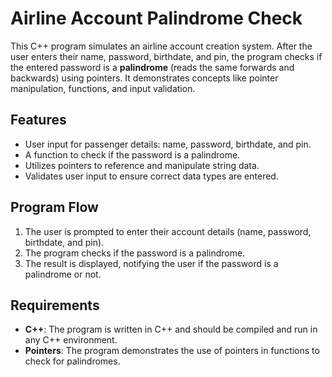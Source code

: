 # Airline Account Palindrome Check

This C++ program simulates an airline account creation system. After the user enters their name, password, birthdate, and pin, the program checks if the entered password is a **palindrome** (reads the same forwards and backwards) using pointers. It demonstrates concepts like pointer manipulation, functions, and input validation.

## Features

- User input for passenger details: name, password, birthdate, and pin.
- A function to check if the password is a palindrome.
- Utilizes pointers to reference and manipulate string data.
- Validates user input to ensure correct data types are entered.

## Program Flow

1. The user is prompted to enter their account details (name, password, birthdate, and pin).
2. The program checks if the password is a palindrome.
3. The result is displayed, notifying the user if the password is a palindrome or not.

## Requirements

- **C++**: The program is written in C++ and should be compiled and run in any C++ environment.
- **Pointers**: The program demonstrates the use of pointers in functions to check for palindromes.
